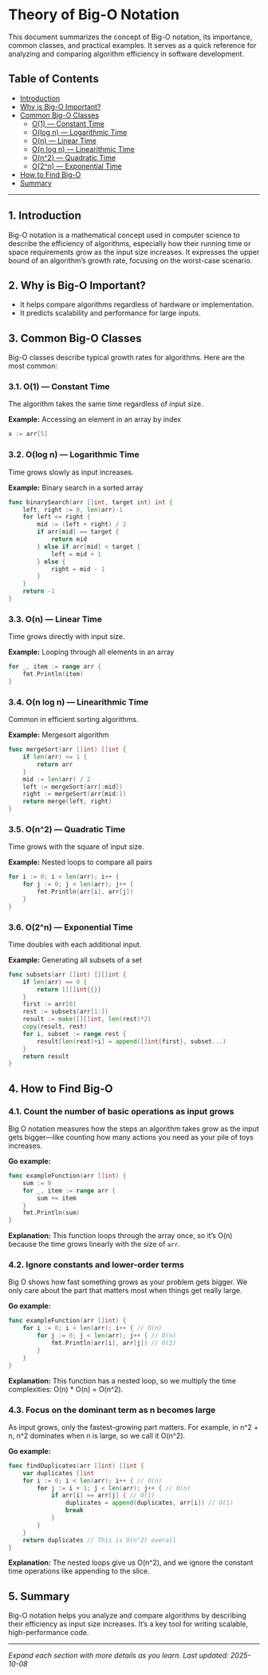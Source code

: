
# Theory of Big-O Notation

This document summarizes the concept of Big-O notation, its importance, common classes, and practical examples. It serves as a quick reference for analyzing and comparing algorithm efficiency in software development.

## Table of Contents

- [Introduction](#1-introduction)
- [Why is Big-O Important?](#2-why-is-big-o-important)
- [Common Big-O Classes](#3-common-big-o-classes)
  - [O(1) — Constant Time](#31-o1--constant-time)
  - [O(log n) — Logarithmic Time](#32-olog-n--logarithmic-time)
  - [O(n) — Linear Time](#33-on--linear-time)
  - [O(n log n) — Linearithmic Time](#34-on-log-n--linearithmic-time)
  - [O(n^2) — Quadratic Time](#35-on2--quadratic-time)
  - [O(2^n) — Exponential Time](#36-o2n--exponential-time)
- [How to Find Big-O](#4-how-to-find-big-o)
- [Summary](#5-summary)

---

## 1. Introduction

Big-O notation is a mathematical concept used in computer science to describe the efficiency of algorithms, especially how their running time or space requirements grow as the input size increases. It expresses the upper bound of an algorithm’s growth rate, focusing on the worst-case scenario.

## 2. Why is Big-O Important?

- It helps compare algorithms regardless of hardware or implementation.
- It predicts scalability and performance for large inputs.

## 3. Common Big-O Classes

Big-O classes describe typical growth rates for algorithms. Here are the most common:

### 3.1. O(1) — Constant Time

The algorithm takes the same time regardless of input size.

**Example:** Accessing an element in an array by index

```go
x := arr[5]
```

### 3.2. O(log n) — Logarithmic Time

Time grows slowly as input increases.

**Example:** Binary search in a sorted array

```go
func binarySearch(arr []int, target int) int {
    left, right := 0, len(arr)-1
    for left <= right {
        mid := (left + right) / 2
        if arr[mid] == target {
            return mid
        } else if arr[mid] < target {
            left = mid + 1
        } else {
            right = mid - 1
        }
    }
    return -1
}
```

### 3.3. O(n) — Linear Time

Time grows directly with input size.

**Example:** Looping through all elements in an array

```go
for _, item := range arr {
    fmt.Println(item)
}
```

### 3.4. O(n log n) — Linearithmic Time

Common in efficient sorting algorithms.

**Example:** Mergesort algorithm

```go
func mergeSort(arr []int) []int {
    if len(arr) <= 1 {
        return arr
    }
    mid := len(arr) / 2
    left := mergeSort(arr[:mid])
    right := mergeSort(arr[mid:])
    return merge(left, right)
}
```

### 3.5. O(n^2) — Quadratic Time

Time grows with the square of input size.

**Example:** Nested loops to compare all pairs

```go
for i := 0; i < len(arr); i++ {
    for j := 0; j < len(arr); j++ {
        fmt.Println(arr[i], arr[j])
    }
}
```

### 3.6. O(2^n) — Exponential Time

Time doubles with each additional input.

**Example:** Generating all subsets of a set

```go
func subsets(arr []int) [][]int {
    if len(arr) == 0 {
        return [][]int{{}}
    }
    first := arr[0]
    rest := subsets(arr[1:])
    result := make([][]int, len(rest)*2)
    copy(result, rest)
    for i, subset := range rest {
        result[len(rest)+i] = append([]int{first}, subset...)
    }
    return result
}
```

## 4. How to Find Big-O

### **4.1. Count the number of basic operations as input grows**

Big O notation measures how the steps an algorithm takes grow as the input gets bigger—like counting how many actions you need as your pile of toys increases.

**Go example:**

```go
func exampleFunction(arr []int) {
    sum := 0
    for _, item := range arr {
        sum += item
    }
    fmt.Println(sum)
}
```

**Explanation:** This function loops through the array once, so it’s O(n) because the time grows linearly with the size of `arr`.

### **4.2. Ignore constants and lower-order terms**

Big O shows how fast something grows as your problem gets bigger. We only care about the part that matters most when things get really large.

**Go example:**

```go
func exampleFunction(arr []int) {
    for i := 0; i < len(arr); i++ { // O(n)
        for j := 0; j < len(arr); j++ { // O(n)
            fmt.Println(arr[i], arr[j]) // O(1)
        }
    }
}
```

**Explanation:** This function has a nested loop, so we multiply the time complexities: O(n) * O(n) = O(n^2).

### **4.3. Focus on the dominant term as n becomes large**

As input grows, only the fastest-growing part matters. For example, in n^2 + n, n^2 dominates when n is large, so we call it O(n^2).

**Go example:**

```go
func findDuplicates(arr []int) []int {
    var duplicates []int
    for i := 0; i < len(arr); i++ { // O(n)
        for j := i + 1; j < len(arr); j++ { // O(n)
            if arr[i] == arr[j] { // O(1)
                duplicates = append(duplicates, arr[i]) // O(1)
                break
            }
        }
    }
    return duplicates // This is O(n^2) overall
}
```

**Explanation:** The nested loops give us O(n^2), and we ignore the constant time operations like appending to the slice.

## 5. Summary

Big-O notation helps you analyze and compare algorithms by describing their efficiency as input size increases. It’s a key tool for writing scalable, high-performance code.

---

*Expand each section with more details as you learn.*
*Last updated: 2025-10-08*
